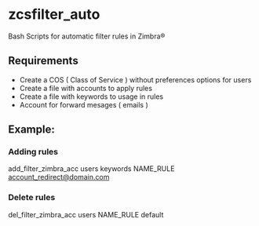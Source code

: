 # zcsfilter_auto
Bash Scripts for automatic filter rules in Zimbra&reg;

## Requirements
* Create a COS ( Class of Service ) without preferences options for users
* Create a file with accounts to apply rules
* Create a file with keywords to usage in rules
* Account for forward mesages ( emails )

## Example:
### Adding rules
add_filter_zimbra_acc users keywords NAME_RULE account_redirect@domain.com
### Delete rules
del_filter_zimbra_acc users NAME_RULE default
